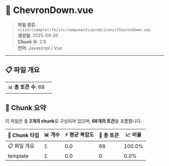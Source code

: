 # 📄 ChevronDown.vue

> **파일 경로**: `vizier(sample)/fe/src/components/prod/icons/ChevronDown.vue`  
> **생성일**: 2025-09-26  
> **Chunk 수**: 2개  
> **언어**: Javascript / Vue
---


## 📋 파일 개요

| | |
|--|--|
| 📊 **총 토큰 수**: 68 |  |






## 🧩 Chunk 요약

이 파일은 총 **2개의 chunk**로 구성되어 있으며, **68개의 토큰**을 포함합니다.

| 🧩 Chunk 타입 | 📊 개수 | ⚡ 평균 복잡도 | 📝 총 토큰 | 📈 비율 |
|---------------|--------|-------------|----------|--------|
| 📋 파일 개요 | 1 | 0.0 | 68 | 100.0% |
| template | 1 | 0.0 | 0 | 0.0% |

